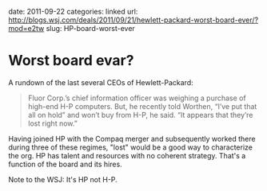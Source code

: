 date: 2011-09-22
categories: linked
url: http://blogs.wsj.com/deals/2011/09/21/hewlett-packard-worst-board-ever/?mod=e2tw
slug: HP-board-worst-ever

# Worst board evar?

A rundown of the last several CEOs of Hewlett-Packard:

>  Fluor Corp.’s chief information officer was weighing a purchase of
>  high-end H-P computers.  But, he recently told Worthen, “I’ve put
>  that all on hold” and won’t buy from H-P, he said. “It appears that
>  they’re lost right now.”

Having joined HP with the Compaq merger and subsequently worked there during
three of these regimes, "lost" would be a good way to characterize the
org. HP has talent and resources with no coherent strategy. That's a
function of the board and its hires.

Note to the WSJ: It's HP not H-P.


